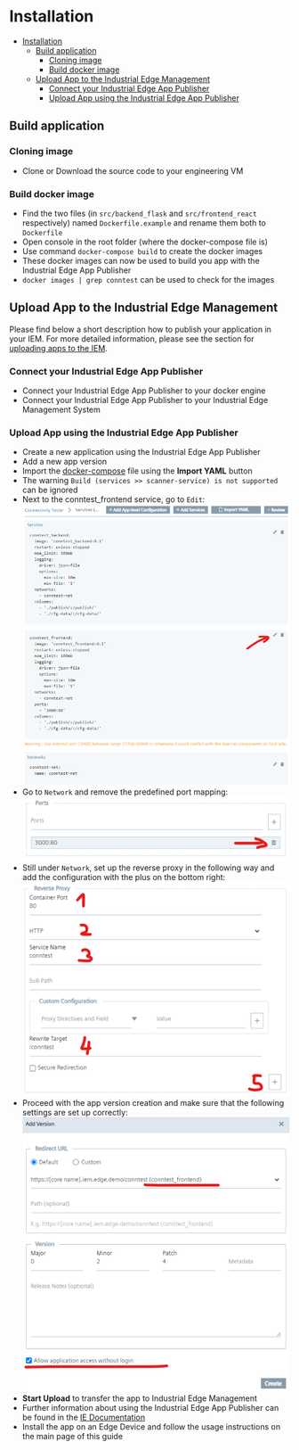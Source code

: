 # Installation

- [Installation](#installation)
  - [Build application](#build-application)
    - [Cloning image](#cloning-image)
    - [Build docker image](#build-docker-image)
  - [Upload  App to the Industrial Edge Management](#upload--app-to-the-industrial-edge-management)
    - [Connect your Industrial Edge App Publisher](#connect-your-industrial-edge-app-publisher)
    - [Upload  App using the Industrial Edge App Publisher](#upload--app-using-the-industrial-edge-app-publisher)
  
## Build application

### Cloning image

- Clone or Download the source code to your engineering VM

### Build docker image

- Find the two files (in `src/backend_flask` and `src/frontend_react` respectively) named `Dockerfile.example` and rename them both to `Dockerfile`
- Open console in the root folder (where the docker-compose file is)
- Use command `docker-compose build` to create the docker images
- These docker images can now be used to build you app with the Industrial Edge App Publisher
- `docker images | grep conntest` can be used to check for the images

## Upload  App to the Industrial Edge Management

Please find below a short description how to publish your application in your IEM. For more detailed information, please see the section for [uploading apps to the IEM](https://github.com/industrial-edge/upload-app-to-iem).

### Connect your Industrial Edge App Publisher

- Connect your Industrial Edge App Publisher to your docker engine
- Connect your Industrial Edge App Publisher to your Industrial Edge Management System

### Upload  App using the Industrial Edge App Publisher

- Create a new application using the Industrial Edge App Publisher
- Add a new app version
- Import the [docker-compose](../docker-compose.yml) file using the **Import YAML** button
- The warning `Build (services >> scanner-service) is not supported` can be ignored
- Next to the conntest_frontend service, go to `Edit`:
![02](/docs/graphics/conntest_02.png)
- Go to `Network` and remove the predefined port mapping:
![03](/docs/graphics/conntest_03.png)
- Still under `Network`, set up the reverse proxy in the following way and add the configuration with the plus on the bottom right:
![04](/docs/graphics/conntest_04.png)
- Proceed with the app version creation and make sure that the following settings are set up correctly:
![05](/docs/graphics/conntest_05.png)
- **Start Upload** to transfer the app to Industrial Edge Management
- Further information about using the Industrial Edge App Publisher can be found in the [IE Documentation](https://docs.eu1.edge.siemens.cloud/operator/index.html)
- Install the app on an Edge Device and follow the usage instructions on the main page of this guide